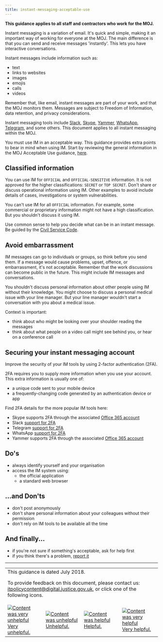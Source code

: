 ```yaml
---
title: instant-messaging-acceptable-use
---
```


[csc]: https://www.gov.uk/government/publications/civil-service-code/the-civil-service-code/

<b>This guidance applies to all staff and contractors who work for the MOJ.</b>

Instant messaging is a variation of email. It's quick and simple, making it an important way of working for everyone at the MOJ. The main difference is that you can send and receive messages 'instantly'. This lets you have interactive conversations.

Instant messages include information such as:

  - text
  - links to websites
  - images
  - emojis
  - calls
  - videos

Remember that, like email, instant messages are part of your work, and that the MOJ monitors them. Messages are subject to Freedom of Information, data retention, and privacy considerations.

Instant messaging tools include [Slack](https://slack.com/), [Skype](https://www.skype.com/en/), [Yammer](https://www.yammer.com/), [WhatsApp](https://www.whatsapp.com/), [Telegram](https://telegram.org/), and some others. This document applies to all instant messaging within the MOJ.

You must use IM in an acceptable way. This guidance provides extra points to bear in mind when using IM. Start by reviewing the general information in the MOJ Acceptable Use guidance, [here](https://intranet.justice.gov.uk/guidance/security/it-computer-security/acceptable-use/).

## Classified information

You can use IM for `OFFICIAL` and `OFFICIAL-SENSITIVE` information. It is not approved for the higher classifications: `SECRET` or `TOP SECRET`. Don't share or discuss operational information using IM. Other examples to avoid include details of cases, investigations or system vulnerabilities.

You can't use IM for all `OFFICIAL` information. For example, some commercial or proprietary information might not have a high classification. But you shouldn't discuss it using IM.

Use common sense to help you decide what can be in an instant message. Be guided by the [Civil Service Code][csc].

## Avoid embarrassment

IM messages can go to individuals or groups, so think before you send them. If a message would cause problems, upset, offence, or embarrassment, it's not acceptable. Remember that the work discussions can become public in the future. This might include IM messages and conversations.

You shouldn't discuss personal information about other people using IM without their knowledge. You might choose to discuss a personal medical issue with your line manager. But your line manager wouldn't start a conversation with you about a medical issue.

Context is important:
- think about who might be looking over your shoulder reading the messages
- think about what people on a video call might see behind you, or hear on a conference call

## Securing your instant messaging account

Improve the security of your IM tools by using 2-factor authentication (2FA).

2FA requires you to supply more information when you use your account. This extra information is usually one of:

- a unique code sent to your mobile device
- a frequently-changing code generated by an authentication device or app

Find 2FA details for the more popular IM tools here:

- Skype supports 2FA through the associated [Office 365 account](https://support.office.com/en-gb/article/Set-up-multi-factor-authentication-for-Office-365-users-8f0454b2-f51a-4d9c-bcde-2c48e41621c6)
- Slack [support for 2FA](https://get.slack.help/hc/en-us/articles/204509068-Set-up-two-factor-authentication)
- Telegram [support for 2FA](https://telegram.org/faq#q-how-does-2-step-verification-work)
- WhatsApp [support for 2FA](https://faq.whatsapp.com/en/android/26000021/)
- Yammer supports 2FA through the associated [Office 365 account](https://support.office.com/en-gb/article/Set-up-multi-factor-authentication-for-Office-365-users-8f0454b2-f51a-4d9c-bcde-2c48e41621c6)

## Do's

- always identify yourself and your organisation
- access the IM system using:
  - the official application
  - a standard web browser

## ...and Don'ts

- don't post anonymously
- don't share personal information about your colleagues without their permission
- don't rely on IM tools to be available all the time

## And finally...

- if you're not sure if something's acceptable, ask for help first
- if you think there's a problem, [report it](https://intranet.justice.gov.uk/guidance/security/report-a-security-incident/)

---

<table>
<tr><td colspan='4'>This guidance is dated July 2018.
<p>
To provide feedback on this document, please contact us: <a href="mailto:itpolicycontent+instant-messaging-acceptable-use@digital.justice.gov.uk?subject=instant-messaging-acceptable-use">itpolicycontent@digital.justice.gov.uk</a>, or click one of the following icons.</p></td></tr>
<tr>
<td width='25%'><a href="mailto:itpolicycontent+instant-messaging-acceptable-use-2@digital.justice.gov.uk?subject=instant-messaging-acceptable-use-2"><img src="https://intranet.justice.gov.uk/app/uploads/2018/04/DoubleCross.gif" alt="Content was very unhelpful">Very unhelpful.</a></td>
<td width='25%'><a href="mailto:itpolicycontent+instant-messaging-acceptable-use-1@digital.justice.gov.uk?subject=instant-messaging-acceptable-use-1"><img src="https://intranet.justice.gov.uk/app/uploads/2018/04/Cross.gif" alt="Content was unhelpful">Unhelpful.</a></td>
<td width='25%'><a href="mailto:itpolicycontent+instant-messaging-acceptable-use+1@digital.justice.gov.uk?subject=instant-messaging-acceptable-use+1"><img src="https://intranet.justice.gov.uk/app/uploads/2018/04/Tick.gif" alt="Content was helpful">Helpful.</a></td>
<td width='25%'><a href="mailto:itpolicycontent+instant-messaging-acceptable-use+2@digital.justice.gov.uk?subject=instant-messaging-acceptable-use+2"><img src="https://intranet.justice.gov.uk/app/uploads/2018/04/DoubleTick.gif" alt="Content was very helpful">Very helpful.</a></td>
</table>
